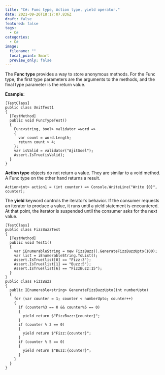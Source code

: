 ```yaml
---
title: "C#: Func type, Action type, yield operator."
date: 2021-09-26T18:17:07.836Z
draft: false
featured: false
tags:
  - C#
categories:
  - C#
image:
  filename: ""
  focal_point: Smart
  preview_only: false
---
```

The **Func type** provides a way to store anonymous methods. For the Func type, the first type parameters are the arguments to the methods, and the final type parameter is the return value.

**Example:**

```
[TestClass]
public class UnitTest1
{
  [TestMethod]
  public void FuncTypeTest()
  {
    Func<string, bool> validator =word =>
    {
      var count = word.Length;
      return count > 4;
    };
    var isValid = validator("AjitGoel");
    Assert.IsTrue(isValid);
  }
}
```

**Action type** objects do not return a value. They are similar to a void method. A Func type on the other hand returns a result.

```
Action<int> action1 = (int counter) => Console.WriteLine("Write {0}", counter);
```

The **yield** keyword controls the iterator’s behavior. If the consumer requests an iterator to produce a value, it runs until a yield statement is encountered. At that point, the iterator is suspended until the consumer asks for the next value.

```
[TestClass]
public class FizzBuzzTest
{
  [TestMethod]
  public void Test1()
  {
    var iEnumerableString = new FizzBuzz().GenerateFizzBuzzUpto(100);
    var list = iEnumerableString.ToList();
    Assert.IsTrue(list[0] == "Fizz:3");
    Assert.IsTrue(list[1] == "Buzz:5");
    Assert.IsTrue(list[6] == "FizzBuzz:15");
  }
}
public class FizzBuzz
{
  public IEnumerable<string> GenerateFizzBuzzUpto(int numberUpto)
  {
    for (var counter = 1; counter < numberUpto; counter++)
    {
      if (counter%3 == 0 && counter%5 == 0)
      {
        yield return $"FizzBuzz:{counter}";
      }
      if (counter % 3 == 0)
      {
        yield return $"Fizz:{counter}";
      }
      if (counter % 5 == 0)
      {
        yield return $"Buzz:{counter}";
      }
    }
  }
}
```